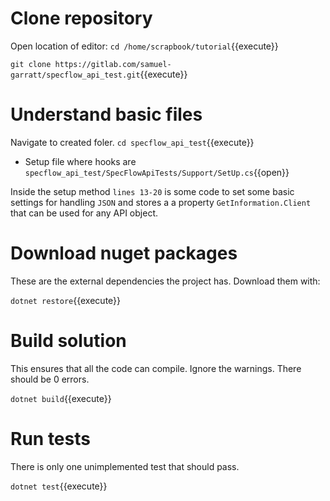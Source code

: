 # Clone repository

Open location of editor:
`cd /home/scrapbook/tutorial`{{execute}}

`git clone https://gitlab.com/samuel-garratt/specflow_api_test.git`{{execute}}

# Understand basic files

Navigate to created foler. `cd specflow_api_test`{{execute}}

* Setup file where hooks are `specflow_api_test/SpecFlowApiTests/Support/SetUp.cs`{{open}}

Inside the setup method `lines 13-20` is some code to set some basic settings for handling `JSON` and stores a a property `GetInformation.Client` that can be used 
for any API object.

# Download nuget packages

These are the external dependencies the project has. Download them with:

`dotnet restore`{{execute}} 

# Build solution

This ensures that all the code can compile. Ignore the warnings. There should be 0 errors.

`dotnet build`{{execute}}

# Run tests

There is only one unimplemented test that should pass.

`dotnet test`{{execute}}
